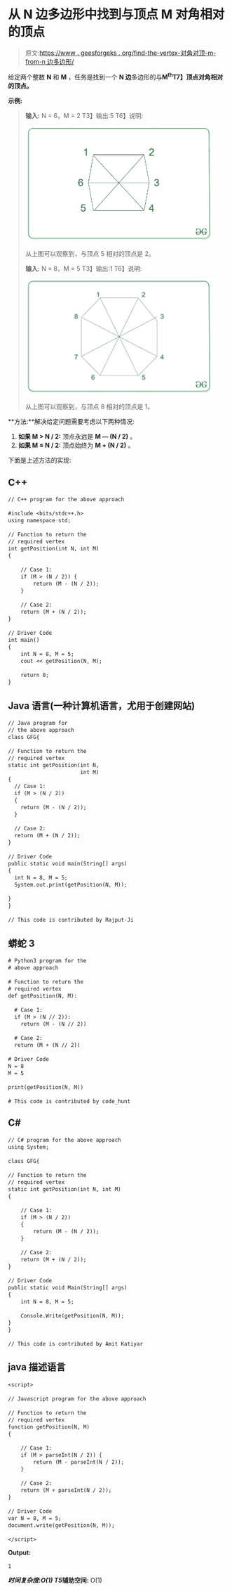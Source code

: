 # 从 N 边多边形中找到与顶点 M 对角相对的顶点

> 原文:[https://www . geesforgeks . org/find-the-vertex-对角对顶-m-from-n 边多边形/](https://www.geeksforgeeks.org/find-the-vertex-diagonally-opposite-to-the-vertex-m-from-an-n-sided-polygon/)

给定两个整数 **N** 和 **M** ，任务是找到一个 **N 边**多边形的与**M<sup>th</sup>T7】顶点对角相对的顶点。**

**示例:**

> **输入:** N = 6，M = 2
> T3】输出:5
> T6】说明:
> 
> ![](img/404a926114c3ac664e1dceff04c1f16c.png)
> 
> 从上图可以观察到，与顶点 5 相对的顶点是 2。
> 
> **输入:** N = 8，M = 5
> T3】输出:1
> T6】说明:
> 
> ![](img/b25fc6469cbb75e2bea9abca46faef98.png)
> 
> 从上图可以观察到，与顶点 8 相对的顶点是 1。

**方法:**解决给定问题需要考虑以下两种情况:

1.  **如果 M > N / 2:** 顶点永远是 **M — (N / 2)** 。
2.  **如果 M ≤ N / 2:** 顶点始终为 **M + (N / 2)** 。

下面是上述方法的实现:

## C++

```
// C++ program for the above approach

#include <bits/stdc++.h>
using namespace std;

// Function to return the
// required vertex
int getPosition(int N, int M)
{

    // Case 1:
    if (M > (N / 2)) {
        return (M - (N / 2));
    }

    // Case 2:
    return (M + (N / 2));
}

// Driver Code
int main()
{
    int N = 8, M = 5;
    cout << getPosition(N, M);

    return 0;
}
```

## Java 语言(一种计算机语言，尤用于创建网站)

```
// Java program for
// the above approach
class GFG{

// Function to return the
// required vertex
static int getPosition(int N,
                       int M)
{
  // Case 1:
  if (M > (N / 2))
  {
    return (M - (N / 2));
  }

  // Case 2:
  return (M + (N / 2));
}

// Driver Code
public static void main(String[] args)
{
  int N = 8, M = 5;
  System.out.print(getPosition(N, M));

}
}

// This code is contributed by Rajput-Ji
```

## 蟒蛇 3

```
# Python3 program for the
# above approach

# Function to return the
# required vertex
def getPosition(N, M):

  # Case 1:
  if (M > (N // 2)):
    return (M - (N // 2))

  # Case 2:
  return (M + (N // 2))

# Driver Code
N = 8
M = 5

print(getPosition(N, M))

# This code is contributed by code_hunt
```

## C#

```
// C# program for the above approach
using System;

class GFG{

// Function to return the
// required vertex
static int getPosition(int N, int M)
{

    // Case 1:
    if (M > (N / 2))
    {
        return (M - (N / 2));
    }

    // Case 2:
    return (M + (N / 2));
}

// Driver Code
public static void Main(String[] args)
{
    int N = 8, M = 5;

    Console.Write(getPosition(N, M));
}
}

// This code is contributed by Amit Katiyar
```

## java 描述语言

```
<script>

// Javascript program for the above approach

// Function to return the
// required vertex
function getPosition(N, M)
{

    // Case 1:
    if (M > parseInt(N / 2)) {
        return (M - parseInt(N / 2));
    }

    // Case 2:
    return (M + parseInt(N / 2));
}

// Driver Code
var N = 8, M = 5;
document.write(getPosition(N, M));

</script>
```

**Output:** 

```
1
```

***时间复杂度:**O(1)*
T5**辅助空间:** O(1)